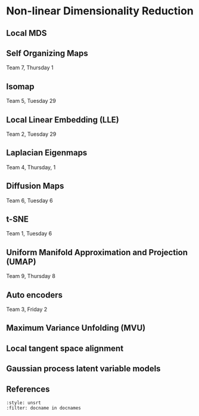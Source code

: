 # Non-linear Dimensionality Reduction

## Local MDS

## Self Organizing Maps

Team 7, Thursday 1

## Isomap

Team 5, Tuesday 29

## Local Linear Embedding (LLE)

Team 2, Tuesday 29

## Laplacian Eigenmaps

Team 4, Thursday, 1

## Diffusion Maps

Team 6, Tuesday 6

## t-SNE

Team 1, Tuesday 6

## Uniform Manifold Approximation and Projection (UMAP)

Team 9, Thursday 8

## Auto encoders

Team 3, Friday 2

## Maximum Variance Unfolding (MVU)

## Local tangent space alignment

## Gaussian process latent variable models

## References

```{bibliography}
:style: unsrt
:filter: docname in docnames
```
